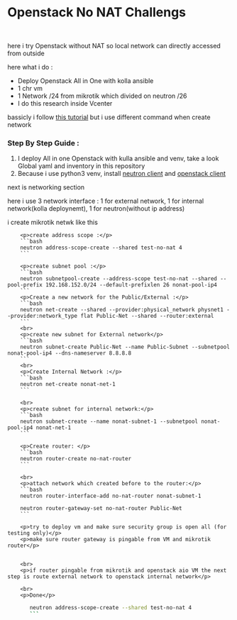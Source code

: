 <h1>Openstack No NAT Challengs</h1>
<br>
<p>
    here i try Openstack without NAT so local network can directly accessed from outside
</p>
<p>here what i do :</p>
<ul>
    <li>Deploy Openstack All in One with kolla ansible</li>
    <li>1 chr vm</li>
    <li>1 Network /24 from mikrotik which divided on neutron /26</li>
    <li>I do this research inside Vcenter</li>
</ul>

<p>bassicly i follow <a href="https://superuser.openstack.org/articles/disable-nat-ipv4-openstack/">this tutorial</a> but i use different command when create network</p>

<h3>Step By Step Guide :</h3>
<ol>
    <li>I deploy All in one Openstack with kulla ansible and venv, take a look Global yaml and inventory in this repository</li>
    <li>Because i use python3 venv, install <a href="https://pypi.org/project/python-openstackclient/">neutron client</a> and <a href="https://pypi.org/project/python-neutronclient/">openstack client</a></li>
 </ol>   
        <p>next is networking section</p>
        <p>here i use 3 network interface : 1 for external network, 1 for internal network(kolla deploynemt), 1 for neutron(without ip address)</p>
        <p>i create mikrotik netwk like this </p>

        <p>create address scope :</p>
        ```bash
        neutron address-scope-create --shared test-no-nat 4
        ```

        <p>create subnet pool :</p>
        ```bash
        neutron subnetpool-create --address-scope test-no-nat --shared --pool-prefix 192.168.152.0/24 --default-prefixlen 26 nonat-pool-ip4
        ```
        <p>Create a new network for the Public/External :</p>
        ```bash
        neutron net-create --shared --provider:physical_network physnet1 --provider:network_type flat Public-Net --shared --router:external
        ```
        <br>
        <p>create new subnet for External network</p>
        ```bash
        neutron subnet-create Public-Net --name Public-Subnet --subnetpool nonat-pool-ip4 --dns-nameserver 8.8.8.8
        ```
        <br>
        <p>Create Internal Network :</p>
        ```bash
        neutron net-create nonat-net-1
        ```

        <br>
        <p>create subnet for internal network:</p>
        ```bash
        neutron subnet-create --name nonat-subnet-1 --subnetpool nonat-pool-ip4 nonat-net-1
        ```

        <p>Create router: </p>
        ```bash
        neutron router-create no-nat-router
        ```

        <br>
        <p>attach network which created before to the router:</p>
        ```bash
        neutron router-interface-add no-nat-router nonat-subnet-1

        neutron router-gateway-set no-nat-router Public-Net
        ```

        <p>try to deploy vm and make sure security group is open all (for testing only)</p>
        <p>make sure router gateway is pingable from VM and mikrotik router</p>


        <br>
        <p>if router pingable from mikrotik and openstack aio VM the next step is route external network to openstack internal network</p>

        <br>
        <p>Done</p>
    



 ```bash
        neutron address-scope-create --shared test-no-nat 4
        ```
